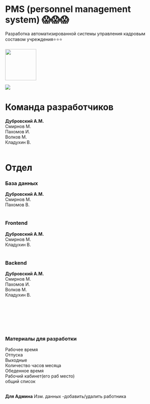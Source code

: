 <h1>PMS (personnel management system) 😱😱😱 </h1>

Разработка автоматизированной системы управления кадровым составом учреждения⭐⭐⭐<br><br>
<a href="https://www.figma.com/file/R0bb9HIORO0oj2srxhqoE3/%D0%A0%D0%B0%D0%B7%D1%80%D0%B0%D0%B1%D0%BE%D1%82%D0%BA%D0%B0-%D0%9F%D0%9C%D0%A1-%D1%83%D1%87%D1%80%D0%B5%D0%B6%D0%B4%D0%B5%D0%BD%D0%B8%D1%8F?node-id=0%3A1&t=zs0vehDfBVJvBp7O-1"><image src="https://img2.freepng.ru/20180614/tjk/kisspng-figma-designer-computer-icons-material-design-5b2244f198c236.1471924315289725296257.jpg" 
       width="100" height="100"> </image></a><br>

<img src="https://avatars.githubusercontent.com/u/103951197?v=4">
<h1><b>Команда разработчиков</b></h1>
<b>Дубровский А.М.</b><br>
Смирнов М.<br>
Пахомов И.<br>
Волков М.<br>
Кладухин В.<br>

<br>
<h1><b>Отдел</b></h1>

<h3><b>База данных</b></h3>
<b>Дубровский А.М.</b><br>
Смирнов М.<br>
Пахомов В.<br><br>

<h3><b>Frontend</b></h3>
<b>Дубровский А.М.</b><br>
Смирнов М.<br>
Кладухин В.<br><br>

<h3><b>Backend</b></h3>
<b>Дубровский А.М.</b><br>
Смирнов М.<br>
Пахомов И.<br>
Волков М.<br>
Кладухин В.<br><br>

<br><br><br><br>
<h3><b>Материалы для разработки</b></h3>
<spoiler>
Рабочее время<br>
Отпуска<br>
Выходные<br>
Количество часов месяца<br>
Обеденное время<br>
Рабочий кабинет(его раб место)<br>
общий список<br><br>


<b>Для Админа</b>
Изм. данных
-добавить/удалить работника
